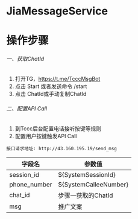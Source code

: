 # JiaMessageService

# 操作步骤
###### 一、获取ChatId
1. 打开TG，https://t.me/TcccMsgBot
2. 点击 Start 或者发送命令 /start
3. 点击 ChatId或手动复制ChatId
###### 二、配置API Call
1. 到Tccc后台配置电话接听按键等规则
2. 配置用户按键触发API Call
```
接口请求地址: http://43.160.195.19/send_msg
```

|字段名|参数值|
|-----|-----|
|session_id|${SystemSessionId}|
|phone_number|${SystemCalleeNumber}|
|chat_id|步骤一获取的ChatId|
|msg|推广文案|




